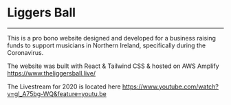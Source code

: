 # Liggers Ball 
--------------------------
This is a pro bono website designed and developed for a business raising funds to support musicians in Northern Ireland, specifically during the Coronavirus. 

The website was built with React & Tailwind CSS & hosted on AWS Amplify 
https://www.theliggersball.live/

The Livestream for 2020 is located here
https://www.youtube.com/watch?v=gl_A75bg-WQ&feature=youtu.be
